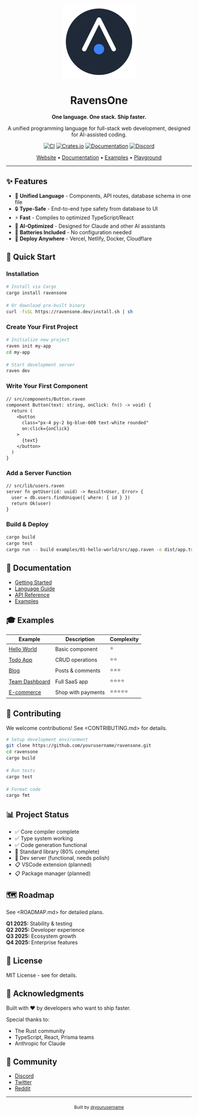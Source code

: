 <div align="center">
  <img src="docs/assets/logo.svg" width="200" alt="RavensOne Logo">
  
  # RavensOne
  
  **One language. One stack. Ship faster.**
  
  A unified programming language for full-stack web development,
  designed for AI-assisted coding.
  
  [![CI](https://github.com/yourusername/ravensone/workflows/CI/badge.svg)](https://github.com/yourusername/ravensone/actions)
  [![Crates.io](https://img.shields.io/crates/v/ravensone.svg)](https://crates.io/crates/ravensone)
  [![Documentation](https://img.shields.io/badge/docs-ravensone.dev-blue)](https://ravensone.dev)
  [![Discord](https://img.shields.io/discord/xxxxx)](https://discord.gg/ravensone)
  
  [Website](https://ravensone.dev) •
  [Documentation](https://ravensone.dev/docs) •
  [Examples](https://github.com/yourusername/ravensone/tree/main/examples) •
  [Playground](https://ravensone.dev/playground)
</div>

---

## ✨ Features

- 🎯 **Unified Language** - Components, API routes, database schema in one file
- 🔒 **Type-Safe** - End-to-end type safety from database to UI
- ⚡ **Fast** - Compiles to optimized TypeScript/React
- 🤖 **AI-Optimized** - Designed for Claude and other AI assistants
- 🎨 **Batteries Included** - No configuration needed
- 🚀 **Deploy Anywhere** - Vercel, Netlify, Docker, Cloudflare

## 🚀 Quick Start

### Installation

```bash
# Install via Cargo
cargo install ravensone

# Or download pre-built binary
curl -fsSL https://ravensone.dev/install.sh | sh
```

### Create Your First Project

```bash
# Initialize new project
raven init my-app
cd my-app

# Start development server
raven dev
```

### Write Your First Component

```raven
// src/components/Button.raven
component Button(text: string, onClick: fn() -> void) {
  return (
    <button 
      class="px-4 py-2 bg-blue-600 text-white rounded"
      on:click={onClick}
    >
      {text}
    </button>
  )
}
```

### Add a Server Function

```raven
// src/lib/users.raven
server fn getUser(id: uuid) -> Result<User, Error> {
  user = db.users.findUnique({ where: { id } })
  return Ok(user)
}
```

### Build & Deploy

```bash
cargo build
cargo test
cargo run -- build examples/01-hello-world/src/app.raven -o dist/app.tsx
```

## 📖 Documentation

- [Getting Started](https://ravensone.dev/docs/getting-started)
- [Language Guide](https://ravensone.dev/docs/language)
- [API Reference](https://ravensone.dev/docs/api)
- [Examples](https://github.com/yourusername/ravensone/tree/main/examples)

## 🎓 Examples

|Example                                     |Description       |Complexity|
|--------------------------------------------|------------------|----------|
|[Hello World](examples/01-hello-world)      |Basic component   |⭐         |
|[Todo App](examples/02-todo-app)            |CRUD operations   |⭐⭐        |
|[Blog](examples/03-blog)                    |Posts & comments  |⭐⭐⭐       |
|[Team Dashboard](examples/04-team-dashboard)|Full SaaS app     |⭐⭐⭐⭐      |
|[E-commerce](examples/05-ecommerce)         |Shop with payments|⭐⭐⭐⭐⭐     |

## 🤝 Contributing

We welcome contributions! See <CONTRIBUTING.md> for details.

```bash
# Setup development environment
git clone https://github.com/yourusername/ravensone.git
cd ravensone
cargo build

# Run tests
cargo test

# Format code
cargo fmt
```

## 📊 Project Status

- ✅ Core compiler complete
- ✅ Type system working
- ✅ Code generation functional
- 🚧 Standard library (80% complete)
- 🚧 Dev server (functional, needs polish)
- 📋 VSCode extension (planned)
- 📋 Package manager (planned)

## 🗺️ Roadmap

See <ROADMAP.md> for detailed plans.

**Q1 2025:** Stability & testing  
**Q2 2025:** Developer experience  
**Q3 2025:** Ecosystem growth  
**Q4 2025:** Enterprise features

## 📜 License

MIT License - see <LICENSE> for details.

## 🙏 Acknowledgments

Built with ❤️ by developers who want to ship faster.

Special thanks to:

- The Rust community
- TypeScript, React, Prisma teams
- Anthropic for Claude

## 💬 Community

- [Discord](https://discord.gg/ravensone)
- [Twitter](https://twitter.com/ravensone)
- [Reddit](https://reddit.com/r/ravensone)

-----

<div align="center">
  <sub>Built by <a href="https://github.com/yourusername">@yourusername</a></sub>
</div>
